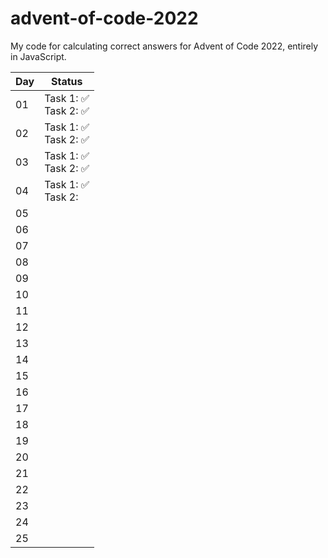 # advent-of-code-2022

My code for calculating correct answers for Advent of Code 2022, entirely in JavaScript.

| Day | Status |
|-|-|
|01|Task 1:&nbsp;✅<br>Task 2:&nbsp;✅|
|02|Task 1:&nbsp;✅<br>Task 2:&nbsp;✅|
|03|Task 1:&nbsp;✅<br>Task 2:&nbsp;✅|
|04|Task 1:&nbsp;✅<br>Task 2:&nbsp;|
|05||
|06||
|07||
|08||
|09||
|10||
|11||
|12||
|13||
|14||
|15||
|16||
|17||
|18||
|19||
|20||
|21||
|22||
|23||
|24||
|25||